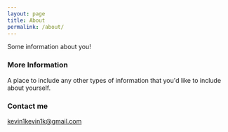 ```yaml
---
layout: page
title: About
permalink: /about/
---
```


Some information about you!

### More Information

A place to include any other types of information that you'd like to include about yourself.

### Contact me

[kevin1kevin1k@gmail.com](mailto:kevin1kevin1k@gmail.com)
